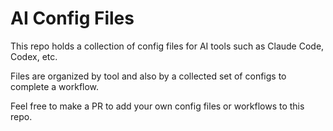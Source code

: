 # AI Config Files

This repo holds a collection of config files for AI tools such as Claude Code, Codex, etc.

Files are organized by tool and also by a collected set of configs to complete a workflow. 

Feel free to make a PR to add your own config files or workflows to this repo.

